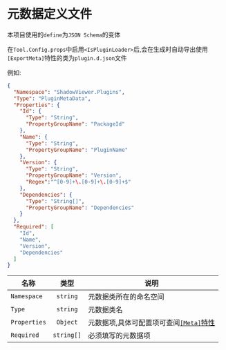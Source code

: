 # 元数据定义文件

本项目使用的`define`为`JSON Schema`的变体

在`Tool.Config.props`中启用`<IsPluginLoader>`后,会在生成时自动导出使用`[ExportMeta]`特性的类为`plugin.d.json`文件

例如:
```json
{
  "Namespace": "ShadowViewer.Plugins",
  "Type": "PluginMetaData",
  "Properties": {
    "Id": {
      "Type": "String",
      "PropertyGroupName": "PackageId"
    },
    "Name": {
      "Type": "String",
      "PropertyGroupName": "PluginName"
    },
    "Version": {
      "Type": "String",
      "PropertyGroupName": "Version",
      "Regex":"^[0-9]+\.[0-9]+\.[0-9]+$"
    },
    "Dependencies": {
      "Type": "String[]",
      "PropertyGroupName": "Dependencies"
    }
  },
  "Required": [
    "Id",
    "Name",
    "Version",
    "Dependencies"
  ]
}
```
| 名称       |      类型       | 说明 |
| ------------- | :-----------:  | ---- |
| `Namespace`      | `string`  | 元数据类所在的命名空间 |
| `Type`      |   `string`    |  元数据类名 |
| `Properties` |   `Object`     |  元数据项,具体可配置项可查阅[`[Meta]`特性](/zh/init/metaplugin.html#元数据项的额外配置) |
| `Required` |   `string[]`    |  必须填写的元数据项 |
